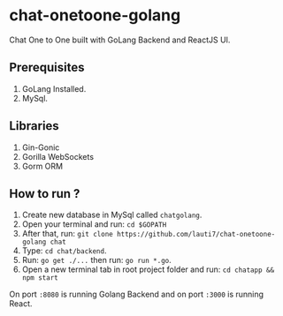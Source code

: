 # chat-onetoone-golang
Chat One to One built with GoLang Backend and ReactJS UI.

## Prerequisites
1. GoLang Installed.
2. MySql.

## Libraries
1. Gin-Gonic
2. Gorilla WebSockets
3. Gorm ORM

## How to run ?
1. Create new database in MySql called `chatgolang`.
2. Open your terminal and run: `cd $GOPATH`
3. After that, run: `git clone https://github.com/lauti7/chat-onetoone-golang chat`
4. Type: `cd chat/backend`.
5. Run: `go get ./...` then run: `go run *.go`.
6. Open a new terminal tab in root project folder and run: `cd chatapp && npm start`

On port `:8080` is running Golang Backend and on port `:3000` is running React.
